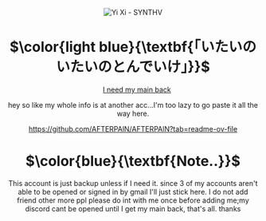 <div align="center">

![Yi Xi - SYNTHV](https://github.com/user-attachments/assets/1e2e5a32-7f63-418c-a66b-1ea8c6877954)


# $\color{light blue}{\textbf{「いたいのいたいのとんでいけ」}}$

<p/>

&nbsp;&nbsp;&nbsp; [I need my main back](https://github.com/YuriKitten)

hey so like my whole info is at another acc...I'm too lazy to go paste it all the way here.

https://github.com/AFTERPAlN/AFTERPAlN?tab=readme-ov-file


# $\color{blue}{\textbf{Note..}}$

<p/>

This account is just backup unless if I need it. since 3 of my accounts aren't able to be opened or signed in by gmail I'll just stick here. I do not add friend other more ppl please do int with me once before adding me;my discord cant be opened until I get my main back, that's all. thanks
